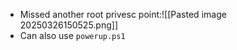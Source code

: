 - Missed another root privesc point:![[Pasted image 20250326150525.png]]
-  Can also use `powerup.ps1`